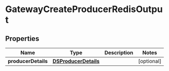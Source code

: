 

# GatewayCreateProducerRedisOutput


## Properties

Name | Type | Description | Notes
------------ | ------------- | ------------- | -------------
**producerDetails** | [**DSProducerDetails**](DSProducerDetails.md) |  |  [optional]




